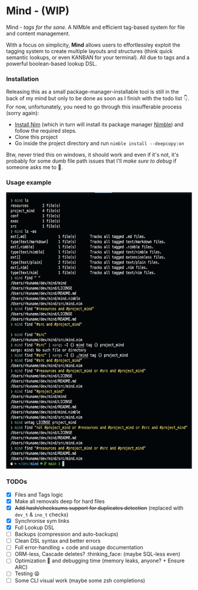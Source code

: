 # Mind - (WIP)
Mind - *tags for the sane*. A NIMble and efficient tag-based system for file and content management.

With a focus on simplicity, **Mind** allows users to effortlessley exploit the tagging system to create multiple layouts and structures (think quick semantic lookups, or even KANBAN for your terminal). All due to tags and a powerful boolean-based lookup DSL.

### Installation
Releasing this as a small package-manager-installable tool is still in the back of my mind but only to be done as soon as I finish with the todo list :point_down:.
For now, unfortunately, you need to go through this insufferable process (sorry again):
- [Install Nim](nim-lang.org/install_unix.html) (which in turn will install its package manager [Nimble](github.com/nim-lang/nimble)) and follow the required steps.
- Clone this project
- Go inside the project directory and run `nimble install --deepcopy:on`

Btw, never tried this on windows, it should work and even if it's not, it's probably for some dumb file path issues that I'll _make sure to debug_ if someone asks me to :eyes:.

### Usage example
<img src="./assets/screen.png" height="750">

### TODOs

- [x] Files and Tags logic
- [x] Make all removals deep for hard files
- [x] ~~Add hash/checksums support for duplicates detection~~ (replaced with `dev_t` & `ino_t` checks)
- [x] Synchronise sym links
- [x] Full Lookup DSL
- [ ] Backups (compression and auto-backups)
- [ ] Clean DSL syntax and better errors
- [ ] Full error-handling + code and usage documentation
- [ ] ORM-less, Cascade deletes? :thinking_face: (maybe SQL-less even)
- [ ] Optimization :running: and debugging time (memory leaks, anyone? + Ensure ARC)
- [ ] Testing :tired_face:
- [ ] Some CLI visual work (maybe some zsh completions)
